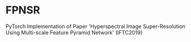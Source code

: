 # FPNSR
PyTorch Implementation of Paper 'Hyperspectral Image Super-Resolution Using Multi-scale Feature Pyramid Network' (IFTC2019)
